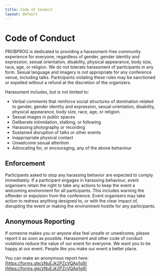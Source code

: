 ```yaml
---
title: Code of Conduct
layout: default
---
```


# Code of Conduct

PROBPROG is dedicated to providing a harassment-free community experience
for everyone, regardless of gender, gender identity and expression, sexual
orientation, disability, physical appearance, body size, race, age, or
religion. We do not tolerate harassment of participants in any form. Sexual
language and imagery is not appropriate for any conference venue, including
talks. Participants violating these rules may be sanctioned or expelled
without a refund at the discretion of the organizers.

Harassment includes, but is not limited to:

- Verbal comments that reinforce social structures of domination related to gender, gender identity and expression, sexual orientation, disability, physical appearance, body size, race, age, or religion.
- Sexual images in public spaces
- Deliberate intimidation, stalking, or following 
- Harassing photography or recording
- Sustained disruption of talks or other events
- Inappropriate physical contact
- Unwelcome sexual attention
- Advocating for, or encouraging, any of the above behaviour

## Enforcement

Participants asked to stop any harassing behavior are expected to comply immediately.
If a participant engages in harassing behaviour, event organisers retain the right to take any actions to keep the event a welcoming environment for all participants. This includes warning the offender or expulsion from the conference.
Event organisers may take action to redress anything designed to, or with the clear impact of, disrupting the event or making the environment hostile for any participants.

## Anonymous Reporting 

If someone makes you or anyone else feel unsafe or unwelcome, please report it as soon as possible. Harassment and other code of conduct violations reduce the value of our event for everyone. We want you to be happy at our event. People like you make our event a better place.

You can make an anonymous report here: 
[https://forms.gle/zNuEJk2PZcVQAp1g9](https://forms.gle/zNuEJk2PZcVQAp1g9)
